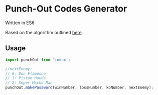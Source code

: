 # Punch-Out Codes Generator

Written in ES6

Based on the algorithm outlined [here](http://tomorrowcorporation.com/posts/retro-game-internals-punch-out-passwords).

## Usage

```js
import punchOut from 'index';

//nextEnemy:
// 0: Don Flamenco
// 1: Piston Honda
// 2: Super Macho Man
punchOut.makePassword(winNumber, lossNumber, koNumber, nextEnemy);
```
